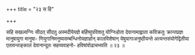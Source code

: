 +++
title = "२३ स हि"

+++

सहि सखल्वग्निः सीदत् सीदतु अस्मदीयेयज्ञे बर्हिष्युपविशतु योग्निःहोता देवानामाह्वाता कविक्रतुः क्रान्तप्रज्ञः मानुषायुगा मानुषा- णियुगानिमनुष्यसम्बन्धिनोयज्ञार्हान् कालविशेषान् येषुयागाअनुष्ठीयन्ते अत्यन्तसंयोगेद्वितीया एतावन्तङ्कालं देवानान्दूतः सहव्यवाहनो- हविषांवोढाचभवति ॥ २३ ॥